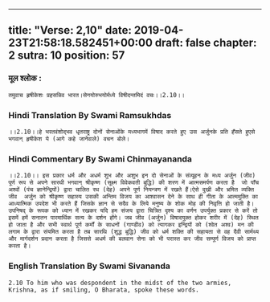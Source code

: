 
---
title: "Verse: 2,10"
date: 2019-04-23T21:58:18.582451+00:00
draft: false
chapter: 2
sutra: 10
position: 57
---
### मूल श्लोक :
```
तमुवाच हृषीकेशः प्रहसन्निव भारत।सेनयोरुभयोर्मध्ये विषीदन्तमिदं वचः।।2.10।।

```

### Hindi Translation By Swami Ramsukhdas
```
।।2.10।।हे भरतवंशोद्भव धृतराष्ट्र दोनों सेनाओंके मध्यभागमें विषाद करते हुए उस अर्जुनके प्रति हँसते हुएसे भगवान् हृषीकेश ये (आगे कहे जानेवाले) वचन बोले।

```

### Hindi Commentary By Swami Chinmayananda
```
।।2.10।। इस प्रकार धर्म और अधर्म शुभ और अशुभ इन दो सेनाओं के संव्यूहन के मध्य अर्जुन (जीव) पूर्ण रूप से अपने सारथी भगवान् श्रीकृष्ण (सूक्ष्म विवेकवती बुद्धि) की शरण में आत्मसमर्पण करता है  जो पाँच अश्वों (पंच ज्ञानेन्द्रियों) द्वारा चालित रथ (देह) अपने पूर्ण नियन्त्रण में रखते हैं।ऐसे दुखी और भ्रमित व्यक्ति जीव  अर्जुन को श्रीकृष्ण सहास्य उसकी अन्तिम विजय का आश्वासन देने के साथ ही गीता के आत्ममुक्ति का आध्यात्मिक उपदेश भी करते हैं जिसके ज्ञान से सदैव के लिये मनुष्य के शोक मोह की निवृत्ति हो जाती है।उपनिषद् के रूपक को ध्यान में रखकर यदि हम संजय द्वारा चित्रित दृश्य का वर्णन उपर्युक्त प्रकार से करें तो इसमें हमें सनातन पारमार्थिक सत्य के दर्शन होंगे। जब जीव (अर्जुन) विषादयुक्त होकर शरीर में (देह) स्थित हो जाता है और सभी स्वार्थ पूर्ण कर्मों के साधनों (गाण्डीव) को त्यागकर इन्द्रियों को (श्वेत अश्व) मन की लगाम के द्वारा संयमित करता है तब सारथि (शुद्ध बुद्धि) जीव को धर्म शक्ति की सहायता से वह दैवी सार्मथ्य और मार्गदर्शन प्रदान करता है जिससे अधर्म की बलवान सेना को भी परास्त कर जीव सम्पूर्ण विजय को प्राप्त करता है।

```

### English Translation By Swami  Sivananda
```
2.10 To him who was despondent in the midst of the two armies, Krishna, as if smiling, O Bharata, spoke these words.

```

